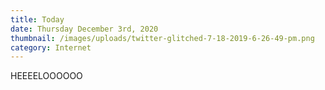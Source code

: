 ```yaml
---
title: Today
date: Thursday December 3rd, 2020
thumbnail: /images/uploads/twitter-glitched-7-18-2019-6-26-49-pm.png
category: Internet
---
```

HEEEELOOOOOO